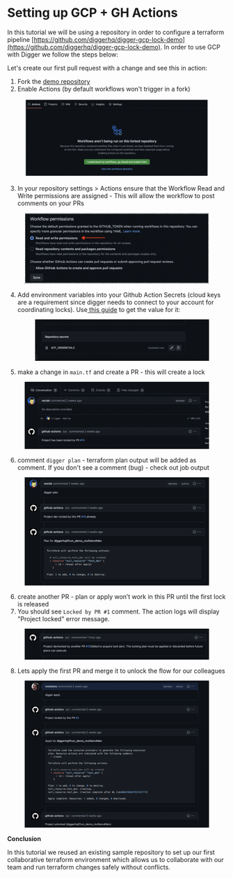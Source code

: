 # Setting up GCP + GH Actions



In this tutorial we will be using a repository in order to configure a terraform pipeline [https://github.com/diggerhq/digger-gcp-lock-demo](https://github.com/diggerhq/digger-gcp-lock-demo). In order to use GCP with Digger we follow the steps below:



Let's create our first pull request with a change and see this in action:

1. Fork the [demo repository](https://github.com/diggerhq/digger-gcp-lock-demo)
2. Enable Actions (by default workflows won't trigger in a fork)

<figure><img src="../.gitbook/assets/image (3).png" alt=""><figcaption></figcaption></figure>

3. In your repository settings > Actions ensure that the Workflow Read and Write permissions are assigned - This will allow the workflow to post comments on your PRs

<figure><img src="../.gitbook/assets/image.png" alt=""><figcaption></figcaption></figure>

4.  Add environment variables into your Github Action Secrets (cloud keys are a requirement since digger needs to connect to your account for coordinating locks). Use[ this guide](https://developers.google.com/workspace/guides/create-credentials) to get the value for it:&#x20;



    <figure><img src="../.gitbook/assets/Screen Shot 2023-03-29 at 4.35.01 PM.png" alt=""><figcaption></figcaption></figure>
5. make a change in `main.tf` and create a PR - this will create a lock

<figure><img src="../.gitbook/assets/Screen Shot 2023-03-22 at 3.51.25 PM.png" alt=""><figcaption></figcaption></figure>

6. comment `digger plan` - terraform plan output will be added as comment. If you don't see a comment (bug) - check out job output

<figure><img src="../.gitbook/assets/Screen Shot 2023-03-22 at 3.52.53 PM.png" alt=""><figcaption></figcaption></figure>

6. create another PR - plan or apply won’t work in this PR until the first lock is released
7. You should see `Locked by PR #1` comment. The action logs will display "Project locked" error message.

<figure><img src="../.gitbook/assets/Screen Shot 2023-03-22 at 3.57.15 PM.png" alt=""><figcaption></figcaption></figure>

8. Lets apply the first PR and merge it to unlock the flow for our colleagues

<figure><img src="../.gitbook/assets/image (1).png" alt=""><figcaption></figcaption></figure>

**Conclusion**

In this tutorial we reused an existing sample repository to set up our first collaborative terraform environment which allows us to collaborate with our team and run terraform changes safely without conflicts.





